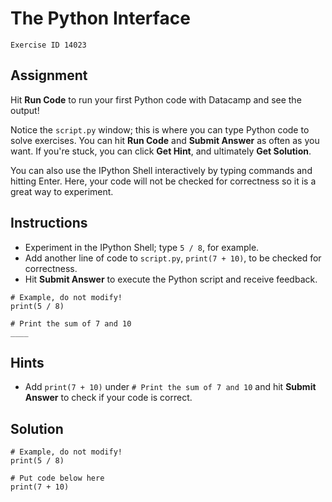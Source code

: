 
#  The Python Interface

```
Exercise ID 14023
```

##  Assignment 

Hit **Run Code** to run your first Python code with Datacamp and see the output!

Notice the `script.py` window; this is where you can type Python code to solve exercises. You can hit **Run Code** and **Submit Answer** as often as you want. If you're stuck, you can click **Get Hint**, and ultimately **Get Solution**.

You can also use the IPython Shell interactively by typing commands and hitting Enter. Here, your code will not be checked for correctness so it is a great way to experiment.

##  Instructions 

- Experiment in the IPython Shell; type `5 / 8`, for example.
- Add another line of code to `script.py`, `print(7 + 10)`, to be checked for correctness.
- Hit **Submit Answer** to execute the Python script and receive feedback.



```
# Example, do not modify!
print(5 / 8)

# Print the sum of 7 and 10
____
```

##  Hints 

- Add `print(7 + 10)` under `# Print the sum of 7 and 10` and hit **Submit Answer** to check if your code is correct.



##  Solution 

```
# Example, do not modify!
print(5 / 8)

# Put code below here
print(7 + 10)
```


